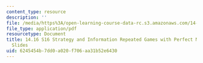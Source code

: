 ```yaml
---
content_type: resource
description: ''
file: /media/https%3A/open-learning-course-data-rc.s3.amazonaws.com/14-16-strategy-and-information-spring-2016/6245454b7dd0a020f706aa31b52e6430_MIT14_16S16_Repeated.pdf
file_type: application/pdf
resourcetype: Document
title: 14.16 S16 Strategy and Information Repeated Games with Perfect Monitoring Lecture
  Slides
uid: 6245454b-7dd0-a020-f706-aa31b52e6430
---
```

